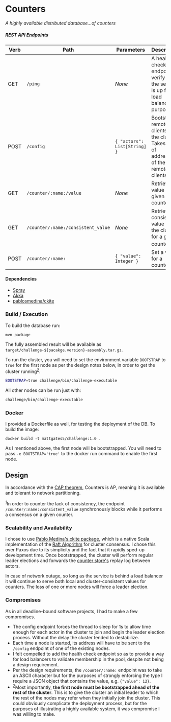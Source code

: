 # Counters

_A highly available distributed database...of counters_

##### REST API Endpoints

| Verb | Path | Parameters | Description |
| ---- | ---- | ---------- | ----------- |
| GET  | `/ping` | _None_ | A health check endpoint to verify that the service is up for load balancing purposes |
| POST | `/config`| `{ "actors": List[String] }` | Bootstraps remote clients for the cluster. Takes a list of addresses of the remote clients. |
| GET  | `/counter/:name:/value` | _None_ | Retrieve a value for a given counter |
| GET  | `/counter/:name:/consistent_value` | _None_ | Retrieve a consistent value from the cluster for a given counter<sup><a href="#fn1">1</a></sup> |
| POST | `/counter/:name:` | `{ "value": Integer }` | Set a value for a counter |

#### Dependencies
- [Spray](http://spray.io)
- [Akka](http://akka.io)
- [pablosmedina/ckite](https://github.com/pablosmedina/ckite)

### Build / Execution
To build the database run:
```
mvn package
```
The fully assembled result will be available as `target/challenge-${pacakge.version}-assembly.tar.gz`. 

To run the cluster, you will need to set the environment variable `BOOTSTRAP` to `true` for the first node as per the design notes below, in order to get the cluster running<sup><a href="#fn2">2</a></sup>. 

```bash
BOOTSTRAP=true challenge/bin/challenge-executable
```

All other nodes can be run just with:
```bash
challenge/bin/challenge-executable
```
### Docker
I provided a Dockerfile as well, for testing the deployment of the DB. To build the image:
```
docker build -t mattgates5/challenge:1.0 .
```
As I mentioned above, the first node will be bootstrapped. You will need to pass `-e BOOTSTRAP='true'` to the docker run command to enable the first node.

## Design
In accordance with the [CAP theorem](https://en.wikipedia.org/wiki/CAP_theorem), Counters is AP, meaning it is available and tolerant to network partitioning.

<sup>[1](#fn1)</sup>In order to counter the lack of consistency, the endpoint `/counter/:name:/consistent_value` synchronously blocks while it performs a consensus on a given counter. 

### Scalability and Availability
I chose to use [Pablo Medina's ckite package](https://github.com/pablosmedina/ckite), which is a native Scala implementation of the [Raft Algorithm](https://raft.github.io/) for cluster consensus. I chose this over Paxos due to its simplicity and the fact that it rapidly sped-up development time. Once bootstrapped, the cluster will perform regular leader elections and forwards the [counter store's](https://github.com/pablosmedina/kvstore) replay log between actors.

In case of network outage, so long as the service is behind a load balancer it will continue to serve both local and cluster-consistent values for counters. The loss of one or more nodes will force a leader election.

### Compromises
As in all deadline-bound software projects, I had to make a few compromises.
- The config endpoint forces the thread to sleep for 1s to allow time enough for each actor in the cluster to join and begin the leader election process. Without the delay the cluster tended to destabilize.
- Each time a node is started, its address will have to be sent to the `/config` endpoint of one of the existing nodes.
- I felt compelled to add the health check endpoint so as to provide a way for load balancers to validate membership in the pool, despite not being a design requirement.
- Per the design requirements, the `/counter/:name:` endpoint was to take an ASCII character but for the purposes of strongly enforcing the type I require a JSON object that contains the value, e.g. `{"value": 12}`.
- <sup>[2](#fn2)</sup>Most importantly, **the first node must be bootstrapped ahead of the rest of the cluster**. This is to give the cluster an initial leader to which the rest of the nodes may refer when they initially join the cluster. This could obviously complicate the deployment process, but for the purposes of illustrating a highly available system, it was compromise I was willing to make.
